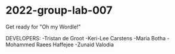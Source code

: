 # 2022-group-lab-007

Get ready for "Oh my Wordle!"

DEVELOPERS: -Tristan de Groot
            -Keri-Lee Carstens
            -Maria Botha
            -Mohammed Raees Haffejee
            -Zunaid Valodia